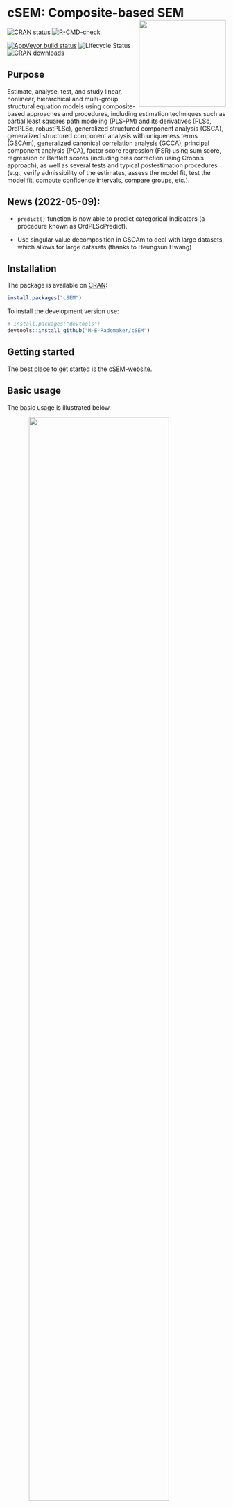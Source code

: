 
<!-- README.md is generated from README.Rmd. Please edit that file -->

# cSEM: Composite-based SEM <img src='man/figures/cSEMsticker.svg' align="right" height="200" /></a>

[![CRAN
status](https://www.r-pkg.org/badges/version/cSEM)](https://cran.r-project.org/package=cSEM)
[![R-CMD-check](https://github.com/M-E-Rademaker/cSEM/workflows/R-CMD-check/badge.svg)](https://github.com/M-E-Rademaker/cSEM/actions)
<!-- [![Build Status](https://travis-ci.com/M-E-Rademaker/cSEM.svg?branch=master)](https://travis-ci.com/M-E-Rademaker/cSEM) -->
[![AppVeyor build
status](https://ci.appveyor.com/api/projects/status/github/M-E-Rademaker/cSEM?branch=master&svg=true)](https://ci.appveyor.com/project/M-E-Rademaker/csem)
![Lifecycle
Status](https://img.shields.io/badge/lifecycle-maturing-blue.svg)
[![CRAN
downloads](https://cranlogs.r-pkg.org/badges/cSEM)](https://cran.r-project.org/package=cSEM)

## Purpose

Estimate, analyse, test, and study linear, nonlinear, hierarchical and
multi-group structural equation models using composite-based approaches
and procedures, including estimation techniques such as partial least
squares path modeling (PLS-PM) and its derivatives (PLSc, OrdPLSc,
robustPLSc), generalized structured component analysis (GSCA),
generalized structured component analysis with uniqueness terms (GSCAm),
generalized canonical correlation analysis (GCCA), principal component
analysis (PCA), factor score regression (FSR) using sum score,
regression or Bartlett scores (including bias correction using Croon’s
approach), as well as several tests and typical postestimation
procedures (e.g., verify admissibility of the estimates, assess the
model fit, test the model fit, compute confidence intervals, compare
groups, etc.).

## News (2022-05-09):

-   `predict()` function is now able to predict categorical indicators
    (a procedure known as OrdPLScPredict).

-   Use singular value decomposition in GSCAm to deal with large
    datasets, which allows for large datasets (thanks to Heungsun Hwang)

## Installation

The package is available on [CRAN](https://cran.r-project.org/):

``` r
install.packages("cSEM")
```

To install the development version use:

``` r
# install.packages("devtools")
devtools::install_github("M-E-Rademaker/cSEM")
```

## Getting started

The best place to get started is the
[cSEM-website](https://m-e-rademaker.github.io/cSEM/).

## Basic usage

The basic usage is illustrated below.

<img src="man/figures/api.png" width="80%" style="display: block; margin: auto;" />

Usully, using `cSEM` is the same 3 step procedure:

> 1.  Pick a dataset and specify a model using [lavaan
>     syntax](https://lavaan.ugent.be/tutorial/syntax1.html)
> 2.  Use `csem()`
> 3.  Apply one of the postestimation functions listed below on the
>     resulting object.

## Postestimation functions

There are five major postestimation verbs, three test family functions
and three do-family of function:

-   `assess()` : assess the model using common quality criteria
-   `infer()` : calculate common inferential quantities (e.g., standard
    errors, confidence intervals)
-   `predict()` : predict endogenous indicator values
-   `summarize()` : summarize the results
-   `verify()` : verify admissibility of the estimates

Tests are performed by using the test family of functions. Currently,
the following tests are implemented:

-   `testOMF()` : performs a test for overall model fit
-   `testMICOM()` : performs a test for composite measurement invariance
-   `testMGD()` : performs several tests to assess multi-group
    differences
-   `testHausman()` : performs the regression-based Hausman test to test
    for endogeneity

Other miscellaneous postestimation functions belong do the do-family of
functions. Currently, three do functions are implemented:

-   `doIPMA()`: performs an importance-performance matrix analysis
-   `doNonlinearEffectsAnalysis()`: performs a nonlinear effects
    analysis such as floodlight and surface analysis
-   `doRedundancyAnalysis()`: performs a redundancy analysis

All functions require a `cSEMResults` object.

## Example

Models are defined using [lavaan
syntax](https://lavaan.ugent.be/tutorial/syntax1.html) with some slight
modifications (see the [Specifying a
model](https://m-e-rademaker.github.io/cSEM/articles/cSEM.html#using-csem)
section on the [cSEM-website](https://m-e-rademaker.github.io/cSEM/)).
For illustration we use the build-in and well-known `satisfaction`
dataset.

``` r
require(cSEM)
    
## Note: The operator "<~" tells cSEM that the construct to its left is modeled
##       as a composite.
##       The operator "=~" tells cSEM that the construct to its left is modeled
##       as a common factor.
##       The operator "~" tells cSEM which are the dependent (left-hand side) and
##       independent variables (right-hand side).
    
model <- "
# Structural model
EXPE ~ IMAG
QUAL ~ EXPE
VAL  ~ EXPE + QUAL
SAT  ~ IMAG + EXPE + QUAL + VAL 
LOY  ~ IMAG + SAT

# Composite model
IMAG <~ imag1 + imag2 + imag3
EXPE <~ expe1 + expe2 + expe3 
QUAL <~ qual1 + qual2 + qual3 + qual4 + qual5
VAL  <~ val1  + val2  + val3

# Reflective measurement model
SAT  =~ sat1  + sat2  + sat3  + sat4
LOY  =~ loy1  + loy2  + loy3  + loy4
"
```

The estimation is conducted using the `csem()` function.

``` r
# Estimate using defaults
res <- csem(.data = satisfaction, .model = model)
res
```

    ## ________________________________________________________________________________
    ## ----------------------------------- Overview -----------------------------------
    ## 
    ## Estimation was successful.
    ## 
    ## The result is a list of class cSEMResults with list elements:
    ## 
    ##  - Estimates
    ##  - Information
    ## 
    ## To get an overview or help type:
    ## 
    ##  - ?cSEMResults
    ##  - str(<object-name>)
    ##  - listviewer::jsondedit(<object-name>, mode = 'view')
    ## 
    ## If you wish to access the list elements directly type e.g. 
    ## 
    ##  - <object-name>$Estimates
    ## 
    ## Available postestimation commands:
    ## 
    ##  - assess(<object-name>)
    ##  - infer(<object-name)
    ##  - predict(<object-name>)
    ##  - summarize(<object-name>)
    ##  - verify(<object-name>)
    ## ________________________________________________________________________________

This is equal to:

``` r
csem(
   .data                        = satisfaction,
   .model                       = model,
   .approach_cor_robust         = "none",
   .approach_nl                 = "sequential",
   .approach_paths              = "OLS",
   .approach_weights            = "PLS-PM",
   .conv_criterion              = "diff_absolute",
   .disattenuate                = TRUE,
   .dominant_indicators         = NULL,
   .estimate_structural         = TRUE,
   .id                          = NULL,
   .iter_max                    = 100,
   .normality                   = FALSE,
   .PLS_approach_cf             = "dist_squared_euclid",
   .PLS_ignore_structural_model = FALSE,
   .PLS_modes                   = NULL,
   .PLS_weight_scheme_inner     = "path",
   .reliabilities               = NULL,
   .starting_values             = NULL,
   .tolerance                   = 1e-05,
   .resample_method             = "none", 
   .resample_method2            = "none",
   .R                           = 499,
   .R2                          = 199,
   .handle_inadmissibles        = "drop",
   .user_funs                   = NULL,
   .eval_plan                   = "sequential",
   .seed                        = NULL,
   .sign_change_option          = "none"
    )
```

The result is always a named list of class `cSEMResults`.

To access list elements use `$`:

``` r
res$Estimates$Loading_estimates 
res$Information$Model
```

A useful tool to examine a list is the [listviewer
package](https://github.com/timelyportfolio/listviewer). If you are new
to `cSEM` this might be a good way to familiarize yourself with the
structure of a `cSEMResults` object.

``` r
listviewer::jsonedit(res, mode = "view") # requires the listviewer package.
```

Apply postestimation functions:

``` r
## Get a summary
summarize(res) 
```

    ## ________________________________________________________________________________
    ## ----------------------------------- Overview -----------------------------------
    ## 
    ##  General information:
    ##  ------------------------
    ##  Estimation status                  = Ok
    ##  Number of observations             = 250
    ##  Weight estimator                   = PLS-PM
    ##  Inner weighting scheme             = "path"
    ##  Type of indicator correlation      = Pearson
    ##  Path model estimator               = OLS
    ##  Second-order approach              = NA
    ##  Type of path model                 = Linear
    ##  Disattenuated                      = Yes (PLSc)
    ## 
    ##  Construct details:
    ##  ------------------
    ##  Name  Modeled as     Order         Mode      
    ## 
    ##  IMAG  Composite      First order   "modeB"   
    ##  EXPE  Composite      First order   "modeB"   
    ##  QUAL  Composite      First order   "modeB"   
    ##  VAL   Composite      First order   "modeB"   
    ##  SAT   Common factor  First order   "modeA"   
    ##  LOY   Common factor  First order   "modeA"   
    ## 
    ## ----------------------------------- Estimates ----------------------------------
    ## 
    ## Estimated path coefficients:
    ## ============================
    ##   Path           Estimate  Std. error   t-stat.   p-value
    ##   EXPE ~ IMAG      0.4714          NA        NA        NA
    ##   QUAL ~ EXPE      0.8344          NA        NA        NA
    ##   VAL ~ EXPE       0.0457          NA        NA        NA
    ##   VAL ~ QUAL       0.7013          NA        NA        NA
    ##   SAT ~ IMAG       0.2450          NA        NA        NA
    ##   SAT ~ EXPE      -0.0172          NA        NA        NA
    ##   SAT ~ QUAL       0.2215          NA        NA        NA
    ##   SAT ~ VAL        0.5270          NA        NA        NA
    ##   LOY ~ IMAG       0.1819          NA        NA        NA
    ##   LOY ~ SAT        0.6283          NA        NA        NA
    ## 
    ## Estimated loadings:
    ## ===================
    ##   Loading          Estimate  Std. error   t-stat.   p-value
    ##   IMAG =~ imag1      0.6306          NA        NA        NA
    ##   IMAG =~ imag2      0.9246          NA        NA        NA
    ##   IMAG =~ imag3      0.9577          NA        NA        NA
    ##   EXPE =~ expe1      0.7525          NA        NA        NA
    ##   EXPE =~ expe2      0.9348          NA        NA        NA
    ##   EXPE =~ expe3      0.7295          NA        NA        NA
    ##   QUAL =~ qual1      0.7861          NA        NA        NA
    ##   QUAL =~ qual2      0.9244          NA        NA        NA
    ##   QUAL =~ qual3      0.7560          NA        NA        NA
    ##   QUAL =~ qual4      0.7632          NA        NA        NA
    ##   QUAL =~ qual5      0.7834          NA        NA        NA
    ##   VAL =~ val1        0.9518          NA        NA        NA
    ##   VAL =~ val2        0.8056          NA        NA        NA
    ##   VAL =~ val3        0.6763          NA        NA        NA
    ##   SAT =~ sat1        0.9243          NA        NA        NA
    ##   SAT =~ sat2        0.8813          NA        NA        NA
    ##   SAT =~ sat3        0.7127          NA        NA        NA
    ##   SAT =~ sat4        0.7756          NA        NA        NA
    ##   LOY =~ loy1        0.9097          NA        NA        NA
    ##   LOY =~ loy2        0.5775          NA        NA        NA
    ##   LOY =~ loy3        0.9043          NA        NA        NA
    ##   LOY =~ loy4        0.4917          NA        NA        NA
    ## 
    ## Estimated weights:
    ## ==================
    ##   Weight           Estimate  Std. error   t-stat.   p-value
    ##   IMAG <~ imag1      0.0156          NA        NA        NA
    ##   IMAG <~ imag2      0.4473          NA        NA        NA
    ##   IMAG <~ imag3      0.6020          NA        NA        NA
    ##   EXPE <~ expe1      0.2946          NA        NA        NA
    ##   EXPE <~ expe2      0.6473          NA        NA        NA
    ##   EXPE <~ expe3      0.2374          NA        NA        NA
    ##   QUAL <~ qual1      0.2370          NA        NA        NA
    ##   QUAL <~ qual2      0.4712          NA        NA        NA
    ##   QUAL <~ qual3      0.1831          NA        NA        NA
    ##   QUAL <~ qual4      0.1037          NA        NA        NA
    ##   QUAL <~ qual5      0.2049          NA        NA        NA
    ##   VAL <~ val1        0.7163          NA        NA        NA
    ##   VAL <~ val2        0.2202          NA        NA        NA
    ##   VAL <~ val3        0.2082          NA        NA        NA
    ##   SAT <~ sat1        0.3209          NA        NA        NA
    ##   SAT <~ sat2        0.3059          NA        NA        NA
    ##   SAT <~ sat3        0.2474          NA        NA        NA
    ##   SAT <~ sat4        0.2692          NA        NA        NA
    ##   LOY <~ loy1        0.3834          NA        NA        NA
    ##   LOY <~ loy2        0.2434          NA        NA        NA
    ##   LOY <~ loy3        0.3812          NA        NA        NA
    ##   LOY <~ loy4        0.2073          NA        NA        NA
    ## 
    ## Estimated indicator correlations:
    ## =================================
    ##   Correlation       Estimate  Std. error   t-stat.   p-value
    ##   imag1 ~~ imag2      0.6437          NA        NA        NA
    ##   imag1 ~~ imag3      0.5433          NA        NA        NA
    ##   imag2 ~~ imag3      0.7761          NA        NA        NA
    ##   expe1 ~~ expe2      0.5353          NA        NA        NA
    ##   expe1 ~~ expe3      0.4694          NA        NA        NA
    ##   expe2 ~~ expe3      0.5467          NA        NA        NA
    ##   qual1 ~~ qual2      0.6053          NA        NA        NA
    ##   qual1 ~~ qual3      0.5406          NA        NA        NA
    ##   qual1 ~~ qual4      0.5662          NA        NA        NA
    ##   qual1 ~~ qual5      0.5180          NA        NA        NA
    ##   qual2 ~~ qual3      0.6187          NA        NA        NA
    ##   qual2 ~~ qual4      0.6517          NA        NA        NA
    ##   qual2 ~~ qual5      0.6291          NA        NA        NA
    ##   qual3 ~~ qual4      0.4752          NA        NA        NA
    ##   qual3 ~~ qual5      0.5074          NA        NA        NA
    ##   qual4 ~~ qual5      0.6402          NA        NA        NA
    ##   val1 ~~ val2        0.6344          NA        NA        NA
    ##   val1 ~~ val3        0.4602          NA        NA        NA
    ##   val2 ~~ val3        0.6288          NA        NA        NA
    ## 
    ## ------------------------------------ Effects -----------------------------------
    ## 
    ## Estimated total effects:
    ## ========================
    ##   Total effect    Estimate  Std. error   t-stat.   p-value
    ##   EXPE ~ IMAG       0.4714          NA        NA        NA
    ##   QUAL ~ IMAG       0.3933          NA        NA        NA
    ##   QUAL ~ EXPE       0.8344          NA        NA        NA
    ##   VAL ~ IMAG        0.2974          NA        NA        NA
    ##   VAL ~ EXPE        0.6309          NA        NA        NA
    ##   VAL ~ QUAL        0.7013          NA        NA        NA
    ##   SAT ~ IMAG        0.4807          NA        NA        NA
    ##   SAT ~ EXPE        0.5001          NA        NA        NA
    ##   SAT ~ QUAL        0.5911          NA        NA        NA
    ##   SAT ~ VAL         0.5270          NA        NA        NA
    ##   LOY ~ IMAG        0.4840          NA        NA        NA
    ##   LOY ~ EXPE        0.3142          NA        NA        NA
    ##   LOY ~ QUAL        0.3714          NA        NA        NA
    ##   LOY ~ VAL         0.3311          NA        NA        NA
    ##   LOY ~ SAT         0.6283          NA        NA        NA
    ## 
    ## Estimated indirect effects:
    ## ===========================
    ##   Indirect effect    Estimate  Std. error   t-stat.   p-value
    ##   QUAL ~ IMAG          0.3933          NA        NA        NA
    ##   VAL ~ IMAG           0.2974          NA        NA        NA
    ##   VAL ~ EXPE           0.5852          NA        NA        NA
    ##   SAT ~ IMAG           0.2357          NA        NA        NA
    ##   SAT ~ EXPE           0.5173          NA        NA        NA
    ##   SAT ~ QUAL           0.3696          NA        NA        NA
    ##   LOY ~ IMAG           0.3020          NA        NA        NA
    ##   LOY ~ EXPE           0.3142          NA        NA        NA
    ##   LOY ~ QUAL           0.3714          NA        NA        NA
    ##   LOY ~ VAL            0.3311          NA        NA        NA
    ## ________________________________________________________________________________

``` r
## Verify admissibility of the results
verify(res) 
```

    ## ________________________________________________________________________________
    ## 
    ## Verify admissibility:
    ## 
    ##   admissible
    ## 
    ## Details:
    ## 
    ##   Code   Status    Description
    ##   1      ok        Convergence achieved                                   
    ##   2      ok        All absolute standardized loading estimates <= 1       
    ##   3      ok        Construct VCV is positive semi-definite                
    ##   4      ok        All reliability estimates <= 1                         
    ##   5      ok        Model-implied indicator VCV is positive semi-definite  
    ## ________________________________________________________________________________

``` r
## Test overall model fit
testOMF(res)
```

    ## ________________________________________________________________________________
    ## --------- Test for overall model fit based on Beran & Srivastava (1985) --------
    ## 
    ## Null hypothesis:
    ## 
    ##        ┌──────────────────────────────────────────────────────────────────┐
    ##        │                                                                  │
    ##        │   H0: The model-implied indicator covariance matrix equals the   │
    ##        │   population indicator covariance matrix.                        │
    ##        │                                                                  │
    ##        └──────────────────────────────────────────────────────────────────┘
    ## 
    ## Test statistic and critical value: 
    ## 
    ##                                      Critical value
    ##  Distance measure    Test statistic    95%   
    ##  dG                      0.6493      0.3199  
    ##  SRMR                    0.0940      0.0518  
    ##  dL                      2.2340      0.6776  
    ##  dML                     2.9219      1.5557  
    ##  
    ## 
    ## Decision: 
    ## 
    ##                          Significance level
    ##  Distance measure          95%   
    ##  dG                      reject  
    ##  SRMR                    reject  
    ##  dL                      reject  
    ##  dML                     reject  
    ##  
    ## Additional information:
    ## 
    ##  Out of 499 bootstrap replications 468 are admissible.
    ##  See ?verify() for what constitutes an inadmissible result.
    ## 
    ##  The seed used was: -464649022
    ## ________________________________________________________________________________

``` r
## Assess the model
assess(res)
```

    ## ________________________________________________________________________________
    ## 
    ##  Construct        AVE           R2          R2_adj    
    ##  SAT            0.6851        0.7624        0.7585    
    ##  LOY            0.5552        0.5868        0.5834    
    ##  EXPE             NA          0.2222        0.2190    
    ##  QUAL             NA          0.6963        0.6951    
    ##  VAL              NA          0.5474        0.5438    
    ## 
    ## -------------- Common (internal consistency) reliability estimates -------------
    ## 
    ##  Construct Cronbachs_alpha   Joereskogs_rho   Dijkstra-Henselers_rho_A 
    ##  SAT        0.8940           0.8960                0.9051          
    ##  LOY        0.8194           0.8237                0.8761          
    ## 
    ## ----------- Alternative (internal consistency) reliability estimates -----------
    ## 
    ##  Construct       RhoC         RhoC_mm    RhoC_weighted
    ##  SAT            0.8960        0.8938        0.9051    
    ##  LOY            0.8237        0.8011        0.8761    
    ## 
    ##  Construct  RhoC_weighted_mm     RhoT      RhoT_weighted
    ##  SAT            0.9051        0.8940        0.8869    
    ##  LOY            0.8761        0.8194        0.7850    
    ## 
    ## --------------------------- Distance and fit measures --------------------------
    ## 
    ##  Geodesic distance             = 0.6493432
    ##  Squared Euclidean distance    = 2.23402
    ##  ML distance                   = 2.921932
    ## 
    ##  Chi_square       = 727.5611
    ##  Chi_square_df    = 3.954137
    ##  CFI              = 0.8598825
    ##  CN               = 75.14588
    ##  GFI              = 0.7280612
    ##  IFI              = 0.8615598
    ##  NFI              = 0.8229918
    ##  NNFI             = 0.8240917
    ##  RMSEA            = 0.108922
    ##  RMS_theta        = 0.05069299
    ##  SRMR             = 0.09396871
    ## 
    ##  Degrees of freedom       = 184
    ## 
    ## --------------------------- Model selection criteria ---------------------------
    ## 
    ##  Construct        AIC          AICc          AICu     
    ##  EXPE          -59.8152      192.2824      -57.8072   
    ##  QUAL          -294.9343     -42.8367      -292.9263  
    ##  VAL           -193.2127      58.9506      -190.1945  
    ##  SAT           -350.2874     -97.9418      -345.2368  
    ##  LOY           -215.9322      36.2311      -212.9141  
    ## 
    ##  Construct        BIC           FPE           GM      
    ##  EXPE          -52.7723       0.7872       259.8087   
    ##  QUAL          -287.8914      0.3074       271.8568   
    ##  VAL           -182.6483      0.4617       312.7010   
    ##  SAT           -332.6801      0.2463       278.2973   
    ##  LOY           -205.3678      0.4216       291.0665   
    ## 
    ##  Construct        HQ            HQc       Mallows_Cp  
    ##  EXPE          -56.9806      -56.8695       2.7658    
    ##  QUAL          -292.0997     -291.9886      14.8139   
    ##  VAL           -188.9608     -188.7516      52.1366   
    ##  SAT           -343.2010     -342.7088      10.6900   
    ##  LOY           -211.6804     -211.4711      30.5022   
    ## 
    ## ----------------------- Variance inflation factors (VIFs) ----------------------
    ## 
    ##   Dependent construct: 'VAL'
    ## 
    ##  Independent construct    VIF value 
    ##  EXPE                      3.2928   
    ##  QUAL                      3.2928   
    ## 
    ##   Dependent construct: 'SAT'
    ## 
    ##  Independent construct    VIF value 
    ##  EXPE                      3.2985   
    ##  QUAL                      4.4151   
    ##  IMAG                      1.7280   
    ##  VAL                       2.6726   
    ## 
    ##   Dependent construct: 'LOY'
    ## 
    ##  Independent construct    VIF value 
    ##  IMAG                      1.9345   
    ##  SAT                       1.9345   
    ## 
    ## -------------- Variance inflation factors (VIFs) for modeB weights -------------
    ## 
    ##   Construct: 'IMAG'
    ## 
    ##  Weight    VIF value 
    ##  imag1      1.7215   
    ##  imag2      3.0515   
    ##  imag3      2.5356   
    ## 
    ##   Construct: 'EXPE'
    ## 
    ##  Weight    VIF value 
    ##  expe1      1.4949   
    ##  expe2      1.6623   
    ##  expe3      1.5212   
    ## 
    ##   Construct: 'QUAL'
    ## 
    ##  Weight    VIF value 
    ##  qual1      1.8401   
    ##  qual2      2.5005   
    ##  qual3      1.7796   
    ##  qual4      2.1557   
    ##  qual5      2.0206   
    ## 
    ##   Construct: 'VAL'
    ## 
    ##  Weight    VIF value 
    ##  val1       1.6912   
    ##  val2       2.2049   
    ##  val3       1.6714   
    ## 
    ## -------------------------- Effect sizes (Cohen's f^2) --------------------------
    ## 
    ##   Dependent construct: 'EXPE'
    ## 
    ##  Independent construct       f^2    
    ##  IMAG                      0.2856   
    ## 
    ##   Dependent construct: 'QUAL'
    ## 
    ##  Independent construct       f^2    
    ##  EXPE                      2.2928   
    ## 
    ##   Dependent construct: 'VAL'
    ## 
    ##  Independent construct       f^2    
    ##  EXPE                      0.0014   
    ##  QUAL                      0.3301   
    ## 
    ##   Dependent construct: 'SAT'
    ## 
    ##  Independent construct       f^2    
    ##  IMAG                      0.1462   
    ##  EXPE                      0.0004   
    ##  QUAL                      0.0468   
    ##  VAL                       0.4373   
    ## 
    ##   Dependent construct: 'LOY'
    ## 
    ##  Independent construct       f^2    
    ##  IMAG                      0.0414   
    ##  SAT                       0.4938   
    ## 
    ## ----------------------- Discriminant validity assessment -----------------------
    ## 
    ##  Heterotrait-monotrait ratio of correlations matrix (HTMT matrix)
    ## 
    ##           SAT LOY
    ## SAT 1.0000000   0
    ## LOY 0.7432489   1
    ## 
    ## 
    ##  Advanced heterotrait-monotrait ratio of correlations matrix (HTMT2 matrix)
    ## 
    ##           SAT LOY
    ## SAT 1.0000000   0
    ## LOY 0.7140046   1
    ## 
    ## 
    ##  Fornell-Larcker matrix
    ## 
    ##           SAT       LOY
    ## SAT 0.6851491 0.5696460
    ## LOY 0.5696460 0.5551718
    ## 
    ## 
    ## ------------------------------------ Effects -----------------------------------
    ## 
    ## Estimated total effects:
    ## ========================
    ##   Total effect    Estimate  Std. error   t-stat.   p-value
    ##   EXPE ~ IMAG       0.4714          NA        NA        NA
    ##   QUAL ~ IMAG       0.3933          NA        NA        NA
    ##   QUAL ~ EXPE       0.8344          NA        NA        NA
    ##   VAL ~ IMAG        0.2974          NA        NA        NA
    ##   VAL ~ EXPE        0.6309          NA        NA        NA
    ##   VAL ~ QUAL        0.7013          NA        NA        NA
    ##   SAT ~ IMAG        0.4807          NA        NA        NA
    ##   SAT ~ EXPE        0.5001          NA        NA        NA
    ##   SAT ~ QUAL        0.5911          NA        NA        NA
    ##   SAT ~ VAL         0.5270          NA        NA        NA
    ##   LOY ~ IMAG        0.4840          NA        NA        NA
    ##   LOY ~ EXPE        0.3142          NA        NA        NA
    ##   LOY ~ QUAL        0.3714          NA        NA        NA
    ##   LOY ~ VAL         0.3311          NA        NA        NA
    ##   LOY ~ SAT         0.6283          NA        NA        NA
    ## 
    ## Estimated indirect effects:
    ## ===========================
    ##   Indirect effect    Estimate  Std. error   t-stat.   p-value
    ##   QUAL ~ IMAG          0.3933          NA        NA        NA
    ##   VAL ~ IMAG           0.2974          NA        NA        NA
    ##   VAL ~ EXPE           0.5852          NA        NA        NA
    ##   SAT ~ IMAG           0.2357          NA        NA        NA
    ##   SAT ~ EXPE           0.5173          NA        NA        NA
    ##   SAT ~ QUAL           0.3696          NA        NA        NA
    ##   LOY ~ IMAG           0.3020          NA        NA        NA
    ##   LOY ~ EXPE           0.3142          NA        NA        NA
    ##   LOY ~ QUAL           0.3714          NA        NA        NA
    ##   LOY ~ VAL            0.3311          NA        NA        NA
    ## ________________________________________________________________________________

``` r
## Predict indicator scores of endogenous constructs
predict(res)
```

    ## ________________________________________________________________________________
    ## ----------------------------------- Overview -----------------------------------
    ## 
    ##  Number of obs. training            = 225
    ##  Number of obs. test                = 25
    ##  Number of cv folds                 = 10
    ##  Number of repetitions              = 1
    ##  Handle inadmissibles               = stop
    ##  Estimator target                   = 'PLS-PM'
    ##  Estimator benchmark                = 'lm'
    ##  Disattenuation target              = 'TRUE'
    ##  Disattenuation benchmark           = 'FALSE'
    ## 
    ## ------------------------------ Prediction metrics ------------------------------
    ## 
    ## 
    ##   Name      MAE target  MAE benchmark  RMSE target RMSE benchmark   Q2_predict
    ##   expe1         1.4636         1.5861       1.9173         2.0928       0.0492
    ##   expe2         1.4183         1.4928       1.9404         2.0247       0.1954
    ##   expe3         1.6283         1.7381       2.1238         2.2202       0.1250
    ##   qual1         1.4801         1.5542       1.9341         2.0550       0.1145
    ##   qual2         1.5918         1.5564       2.0624         2.0859       0.2094
    ##   qual3         1.7337         1.7504       2.2261         2.2952       0.1197
    ##   qual4         1.2387         1.1993       1.6026         1.6525       0.2256
    ##   qual5         1.5191         1.5114       1.9505         1.9670       0.1840
    ##   val1          1.4563         1.3747       1.8868         1.7819       0.2410
    ##   val2          1.2320         1.2238       1.6538         1.7264       0.1702
    ##   val3          1.4847         1.3894       1.9731         1.9326       0.1471
    ##   sat1          1.2529         1.2369       1.6558         1.6316       0.3348
    ##   sat2          1.2406         1.2109       1.6564         1.6407       0.2983
    ##   sat3          1.3463         1.3083       1.6848         1.7557       0.2059
    ##   sat4          1.3176         1.2601       1.6650         1.6322       0.2825
    ##   loy1          1.6933         1.6679       2.2309         2.2317       0.2723
    ##   loy2          1.4846         1.4868       1.9080         1.9831       0.1343
    ##   loy3          1.7210         1.6872       2.3015         2.2909       0.2698
    ##   loy4          1.6908         1.6881       2.1798         2.3134       0.0830
    ## ________________________________________________________________________________

#### Resampling and Inference

By default no inferential statistics are calculated since most
composite-based estimators have no closed-form expressions for standard
errors. Resampling is used instead. `cSEM` mostly relies on the
`bootstrap` procedure (although `jackknife` is implemented as well) to
estimate standard errors, test statistics, and critical quantiles.

`cSEM` offers two ways for resampling:

1.  Setting `.resample_method` in `csem()` to `"jackknife"` or
    `"bootstrap"` and subsequently using postestimation functions
    `summarize()` or `infer()`.
2.  The same result is achieved by passing a `cSEMResults` object to
    `resamplecSEMResults()` and subsequently using postestimation
    functions `summarize()` or `infer()`.

``` r
# Setting `.resample_method`
b1 <- csem(.data = satisfaction, .model = model, .resample_method = "bootstrap")
# Using resamplecSEMResults()
b2 <- resamplecSEMResults(res)
```

The `summarize()` function reports the inferential statistics:

``` r
summarize(b1)
```

    ## ________________________________________________________________________________
    ## ----------------------------------- Overview -----------------------------------
    ## 
    ##  General information:
    ##  ------------------------
    ##  Estimation status                  = Ok
    ##  Number of observations             = 250
    ##  Weight estimator                   = PLS-PM
    ##  Inner weighting scheme             = "path"
    ##  Type of indicator correlation      = Pearson
    ##  Path model estimator               = OLS
    ##  Second-order approach              = NA
    ##  Type of path model                 = Linear
    ##  Disattenuated                      = Yes (PLSc)
    ## 
    ##  Resample information:
    ##  ---------------------
    ##  Resample method                    = "bootstrap"
    ##  Number of resamples                = 499
    ##  Number of admissible results       = 482
    ##  Approach to handle inadmissibles   = "drop"
    ##  Sign change option                 = "none"
    ##  Random seed                        = 1326272388
    ## 
    ##  Construct details:
    ##  ------------------
    ##  Name  Modeled as     Order         Mode      
    ## 
    ##  IMAG  Composite      First order   "modeB"   
    ##  EXPE  Composite      First order   "modeB"   
    ##  QUAL  Composite      First order   "modeB"   
    ##  VAL   Composite      First order   "modeB"   
    ##  SAT   Common factor  First order   "modeA"   
    ##  LOY   Common factor  First order   "modeA"   
    ## 
    ## ----------------------------------- Estimates ----------------------------------
    ## 
    ## Estimated path coefficients:
    ## ============================
    ##                                                              CI_percentile   
    ##   Path           Estimate  Std. error   t-stat.   p-value         95%        
    ##   EXPE ~ IMAG      0.4714      0.0613    7.6922    0.0000 [ 0.3391; 0.5903 ] 
    ##   QUAL ~ EXPE      0.8344      0.0223   37.3800    0.0000 [ 0.7881; 0.8753 ] 
    ##   VAL ~ EXPE       0.0457      0.0842    0.5432    0.5870 [-0.1063; 0.2152 ] 
    ##   VAL ~ QUAL       0.7013      0.0840    8.3475    0.0000 [ 0.5285; 0.8503 ] 
    ##   SAT ~ IMAG       0.2450      0.0542    4.5235    0.0000 [ 0.1421; 0.3475 ] 
    ##   SAT ~ EXPE      -0.0172      0.0761   -0.2265    0.8208 [-0.1707; 0.1277 ] 
    ##   SAT ~ QUAL       0.2215      0.1085    2.0426    0.0411 [ 0.0390; 0.4510 ] 
    ##   SAT ~ VAL        0.5270      0.0901    5.8505    0.0000 [ 0.3501; 0.6904 ] 
    ##   LOY ~ IMAG       0.1819      0.0802    2.2675    0.0234 [ 0.0330; 0.3350 ] 
    ##   LOY ~ SAT        0.6283      0.0806    7.7916    0.0000 [ 0.4737; 0.7962 ] 
    ## 
    ## Estimated loadings:
    ## ===================
    ##                                                                CI_percentile   
    ##   Loading          Estimate  Std. error   t-stat.   p-value         95%        
    ##   IMAG =~ imag1      0.6306      0.1008    6.2566    0.0000 [ 0.4187; 0.8201 ] 
    ##   IMAG =~ imag2      0.9246      0.0396   23.3305    0.0000 [ 0.8217; 0.9769 ] 
    ##   IMAG =~ imag3      0.9577      0.0290   32.9821    0.0000 [ 0.8775; 0.9926 ] 
    ##   EXPE =~ expe1      0.7525      0.0788    9.5530    0.0000 [ 0.5794; 0.8728 ] 
    ##   EXPE =~ expe2      0.9348      0.0270   34.5866    0.0000 [ 0.8659; 0.9724 ] 
    ##   EXPE =~ expe3      0.7295      0.0713   10.2253    0.0000 [ 0.5887; 0.8494 ] 
    ##   QUAL =~ qual1      0.7861      0.0680   11.5650    0.0000 [ 0.6183; 0.8861 ] 
    ##   QUAL =~ qual2      0.9244      0.0217   42.5752    0.0000 [ 0.8645; 0.9543 ] 
    ##   QUAL =~ qual3      0.7560      0.0581   13.0115    0.0000 [ 0.6186; 0.8535 ] 
    ##   QUAL =~ qual4      0.7632      0.0518   14.7319    0.0000 [ 0.6384; 0.8486 ] 
    ##   QUAL =~ qual5      0.7834      0.0488   16.0554    0.0000 [ 0.6749; 0.8587 ] 
    ##   VAL =~ val1        0.9518      0.0228   41.7463    0.0000 [ 0.8998; 0.9830 ] 
    ##   VAL =~ val2        0.8056      0.0635   12.6818    0.0000 [ 0.6695; 0.9076 ] 
    ##   VAL =~ val3        0.6763      0.0738    9.1579    0.0000 [ 0.5191; 0.8028 ] 
    ##   SAT =~ sat1        0.9243      0.0227   40.7096    0.0000 [ 0.8759; 0.9624 ] 
    ##   SAT =~ sat2        0.8813      0.0280   31.5064    0.0000 [ 0.8192; 0.9281 ] 
    ##   SAT =~ sat3        0.7127      0.0521   13.6786    0.0000 [ 0.5993; 0.8070 ] 
    ##   SAT =~ sat4        0.7756      0.0485   16.0069    0.0000 [ 0.6761; 0.8575 ] 
    ##   LOY =~ loy1        0.9097      0.0505   17.9971    0.0000 [ 0.7932; 0.9796 ] 
    ##   LOY =~ loy2        0.5775      0.0862    6.6979    0.0000 [ 0.3940; 0.7281 ] 
    ##   LOY =~ loy3        0.9043      0.0422   21.4115    0.0000 [ 0.8147; 0.9772 ] 
    ##   LOY =~ loy4        0.4917      0.0947    5.1946    0.0000 [ 0.3163; 0.6824 ] 
    ## 
    ## Estimated weights:
    ## ==================
    ##                                                                CI_percentile   
    ##   Weight           Estimate  Std. error   t-stat.   p-value         95%        
    ##   IMAG <~ imag1      0.0156      0.1199    0.1305    0.8962 [-0.2377; 0.2731 ] 
    ##   IMAG <~ imag2      0.4473      0.1484    3.0138    0.0026 [ 0.1282; 0.7429 ] 
    ##   IMAG <~ imag3      0.6020      0.1404    4.2873    0.0000 [ 0.3127; 0.8576 ] 
    ##   EXPE <~ expe1      0.2946      0.1139    2.5855    0.0097 [ 0.0645; 0.5052 ] 
    ##   EXPE <~ expe2      0.6473      0.0844    7.6655    0.0000 [ 0.4627; 0.7903 ] 
    ##   EXPE <~ expe3      0.2374      0.0952    2.4928    0.0127 [ 0.0400; 0.4311 ] 
    ##   QUAL <~ qual1      0.2370      0.0900    2.6349    0.0084 [ 0.0713; 0.4184 ] 
    ##   QUAL <~ qual2      0.4712      0.0810    5.8162    0.0000 [ 0.3034; 0.6182 ] 
    ##   QUAL <~ qual3      0.1831      0.0783    2.3393    0.0193 [ 0.0049; 0.3223 ] 
    ##   QUAL <~ qual4      0.1037      0.0604    1.7161    0.0861 [-0.0055; 0.2228 ] 
    ##   QUAL <~ qual5      0.2049      0.0665    3.0806    0.0021 [ 0.0699; 0.3305 ] 
    ##   VAL <~ val1        0.7163      0.0944    7.5851    0.0000 [ 0.5330; 0.8730 ] 
    ##   VAL <~ val2        0.2202      0.0922    2.3884    0.0169 [ 0.0471; 0.4119 ] 
    ##   VAL <~ val3        0.2082      0.0609    3.4176    0.0006 [ 0.0868; 0.3222 ] 
    ##   SAT <~ sat1        0.3209      0.0147   21.7866    0.0000 [ 0.2969; 0.3549 ] 
    ##   SAT <~ sat2        0.3059      0.0141   21.7153    0.0000 [ 0.2825; 0.3380 ] 
    ##   SAT <~ sat3        0.2474      0.0110   22.4943    0.0000 [ 0.2246; 0.2691 ] 
    ##   SAT <~ sat4        0.2692      0.0117   22.9935    0.0000 [ 0.2474; 0.2912 ] 
    ##   LOY <~ loy1        0.3834      0.0266   14.4290    0.0000 [ 0.3278; 0.4325 ] 
    ##   LOY <~ loy2        0.2434      0.0305    7.9881    0.0000 [ 0.1770; 0.2956 ] 
    ##   LOY <~ loy3        0.3812      0.0271   14.0831    0.0000 [ 0.3286; 0.4345 ] 
    ##   LOY <~ loy4        0.2073      0.0348    5.9602    0.0000 [ 0.1406; 0.2759 ] 
    ## 
    ## Estimated indicator correlations:
    ## =================================
    ##                                                                 CI_percentile   
    ##   Correlation       Estimate  Std. error   t-stat.   p-value         95%        
    ##   imag1 ~~ imag2      0.6437      0.0638   10.0911    0.0000 [ 0.5133; 0.7530 ] 
    ##   imag1 ~~ imag3      0.5433      0.0696    7.8079    0.0000 [ 0.3992; 0.6757 ] 
    ##   imag2 ~~ imag3      0.7761      0.0387   20.0364    0.0000 [ 0.6848; 0.8386 ] 
    ##   expe1 ~~ expe2      0.5353      0.0609    8.7881    0.0000 [ 0.4153; 0.6509 ] 
    ##   expe1 ~~ expe3      0.4694      0.0630    7.4477    0.0000 [ 0.3493; 0.5916 ] 
    ##   expe2 ~~ expe3      0.5467      0.0593    9.2256    0.0000 [ 0.4258; 0.6619 ] 
    ##   qual1 ~~ qual2      0.6053      0.0552   10.9619    0.0000 [ 0.4905; 0.6955 ] 
    ##   qual1 ~~ qual3      0.5406      0.0609    8.8784    0.0000 [ 0.4221; 0.6467 ] 
    ##   qual1 ~~ qual4      0.5662      0.0692    8.1779    0.0000 [ 0.4357; 0.6856 ] 
    ##   qual1 ~~ qual5      0.5180      0.0677    7.6494    0.0000 [ 0.3866; 0.6416 ] 
    ##   qual2 ~~ qual3      0.6187      0.0520   11.8872    0.0000 [ 0.5115; 0.7056 ] 
    ##   qual2 ~~ qual4      0.6517      0.0589   11.0576    0.0000 [ 0.5233; 0.7495 ] 
    ##   qual2 ~~ qual5      0.6291      0.0563   11.1649    0.0000 [ 0.5124; 0.7280 ] 
    ##   qual3 ~~ qual4      0.4752      0.0644    7.3785    0.0000 [ 0.3330; 0.5906 ] 
    ##   qual3 ~~ qual5      0.5074      0.0617    8.2210    0.0000 [ 0.3895; 0.6231 ] 
    ##   qual4 ~~ qual5      0.6402      0.0559   11.4491    0.0000 [ 0.5110; 0.7369 ] 
    ##   val1 ~~ val2        0.6344      0.0553   11.4678    0.0000 [ 0.5184; 0.7310 ] 
    ##   val1 ~~ val3        0.4602      0.0710    6.4849    0.0000 [ 0.3241; 0.5978 ] 
    ##   val2 ~~ val3        0.6288      0.0626   10.0421    0.0000 [ 0.4920; 0.7419 ] 
    ## 
    ## ------------------------------------ Effects -----------------------------------
    ## 
    ## Estimated total effects:
    ## ========================
    ##                                                               CI_percentile   
    ##   Total effect    Estimate  Std. error   t-stat.   p-value         95%        
    ##   EXPE ~ IMAG       0.4714      0.0613    7.6922    0.0000 [ 0.3391; 0.5903 ] 
    ##   QUAL ~ IMAG       0.3933      0.0566    6.9468    0.0000 [ 0.2795; 0.5032 ] 
    ##   QUAL ~ EXPE       0.8344      0.0223   37.3800    0.0000 [ 0.7881; 0.8753 ] 
    ##   VAL ~ IMAG        0.2974      0.0559    5.3174    0.0000 [ 0.1969; 0.4162 ] 
    ##   VAL ~ EXPE        0.6309      0.0479   13.1757    0.0000 [ 0.5289; 0.7152 ] 
    ##   VAL ~ QUAL        0.7013      0.0840    8.3475    0.0000 [ 0.5285; 0.8503 ] 
    ##   SAT ~ IMAG        0.4807      0.0631    7.6191    0.0000 [ 0.3523; 0.5963 ] 
    ##   SAT ~ EXPE        0.5001      0.0582    8.5879    0.0000 [ 0.3922; 0.6053 ] 
    ##   SAT ~ QUAL        0.5911      0.0993    5.9525    0.0000 [ 0.3961; 0.7878 ] 
    ##   SAT ~ VAL         0.5270      0.0901    5.8505    0.0000 [ 0.3501; 0.6904 ] 
    ##   LOY ~ IMAG        0.4840      0.0655    7.3841    0.0000 [ 0.3637; 0.6041 ] 
    ##   LOY ~ EXPE        0.3142      0.0546    5.7573    0.0000 [ 0.2162; 0.4344 ] 
    ##   LOY ~ QUAL        0.3714      0.0862    4.3085    0.0000 [ 0.2247; 0.5653 ] 
    ##   LOY ~ VAL         0.3311      0.0757    4.3717    0.0000 [ 0.2043; 0.4768 ] 
    ##   LOY ~ SAT         0.6283      0.0806    7.7916    0.0000 [ 0.4737; 0.7962 ] 
    ## 
    ## Estimated indirect effects:
    ## ===========================
    ##                                                                  CI_percentile   
    ##   Indirect effect    Estimate  Std. error   t-stat.   p-value         95%        
    ##   QUAL ~ IMAG          0.3933      0.0566    6.9468    0.0000 [ 0.2795; 0.5032 ] 
    ##   VAL ~ IMAG           0.2974      0.0559    5.3174    0.0000 [ 0.1969; 0.4162 ] 
    ##   VAL ~ EXPE           0.5852      0.0722    8.1051    0.0000 [ 0.4417; 0.7187 ] 
    ##   SAT ~ IMAG           0.2357      0.0464    5.0853    0.0000 [ 0.1541; 0.3343 ] 
    ##   SAT ~ EXPE           0.5173      0.0701    7.3833    0.0000 [ 0.3806; 0.6454 ] 
    ##   SAT ~ QUAL           0.3696      0.0648    5.7004    0.0000 [ 0.2340; 0.4930 ] 
    ##   LOY ~ IMAG           0.3020      0.0559    5.3991    0.0000 [ 0.2092; 0.4286 ] 
    ##   LOY ~ EXPE           0.3142      0.0546    5.7573    0.0000 [ 0.2162; 0.4344 ] 
    ##   LOY ~ QUAL           0.3714      0.0862    4.3085    0.0000 [ 0.2247; 0.5653 ] 
    ##   LOY ~ VAL            0.3311      0.0757    4.3717    0.0000 [ 0.2043; 0.4768 ] 
    ## ________________________________________________________________________________

Several bootstrap-based confidence intervals are implemented, see
`?infer()`:

``` r
infer(b1, .quantity = c("CI_standard_z", "CI_percentile")) # no print method yet
```

Both bootstrap and jackknife resampling support platform-independent
multiprocessing as well as setting random seeds via the [future
framework](https://github.com/HenrikBengtsson/future). For
multiprocessing simply set `.eval_plan = "multisession"` in which case
the maximum number of available cores is used if not on Windows. On
Windows as many separate R instances are opened in the background as
there are cores available instead. Note that this naturally has some
overhead so for a small number of resamples multiprocessing will not
always be faster compared to sequential (single core) processing (the
default). Seeds are set via the `.seed` argument.

``` r
b <- csem(
  .data            = satisfaction,
  .model           = model, 
  .resample_method = "bootstrap",
  .R               = 999,
  .seed            = 98234,
  .eval_plan       = "multisession")
```
